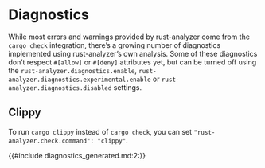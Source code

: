 # Diagnostics

While most errors and warnings provided by rust-analyzer come from the
`cargo check` integration, there’s a growing number of diagnostics
implemented using rust-analyzer’s own analysis. Some of these
diagnostics don’t respect `#[allow]` or `#[deny]` attributes yet, but
can be turned off using the `rust-analyzer.diagnostics.enable`,
`rust-analyzer.diagnostics.experimental.enable` or
`rust-analyzer.diagnostics.disabled` settings.

## Clippy

To run `cargo clippy` instead of `cargo check`, you can set
`"rust-analyzer.check.command": "clippy"`.

{{#include diagnostics_generated.md:2:}}
